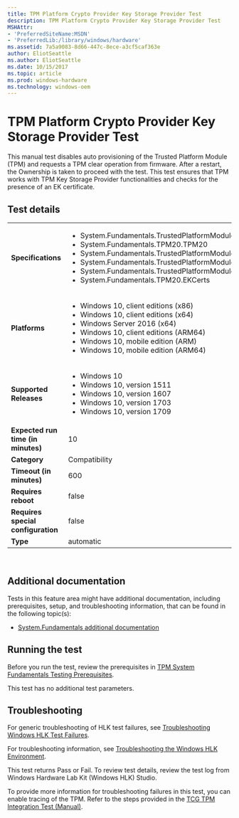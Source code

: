 ```yaml
---
title: TPM Platform Crypto Provider Key Storage Provider Test
description: TPM Platform Crypto Provider Key Storage Provider Test
MSHAttr:
- 'PreferredSiteName:MSDN'
- 'PreferredLib:/library/windows/hardware'
ms.assetid: 7a5a9083-8d66-447c-8ece-a3cf5caf363e
author: EliotSeattle
ms.author: EliotSeattle
ms.date: 10/15/2017
ms.topic: article
ms.prod: windows-hardware
ms.technology: windows-oem
---
```


# <span id="p_hlk_test.7c938be0-ff4a-44f9-916c-b578f027f0ca"></span>TPM Platform Crypto Provider Key Storage Provider Test


This manual test disables auto provisioning of the Trusted Platform Module (TPM) and requests a TPM clear operation from firmware. After a restart, the Ownership is taken to proceed with the test. This test ensures that TPM works with TPM Key Storage Provider functionalities and checks for the presence of an EK certificate.

## Test details
|||
|---|---|
| **Specifications**  | <ul><li>System.Fundamentals.TrustedPlatformModule.TPMComplieswithTCGTPMMainSpecification</li><li>System.Fundamentals.TPM20.TPM20</li><li>System.Fundamentals.TrustedPlatformModule.TPMRequirements</li><li>System.Fundamentals.TrustedPlatformModule.TPMEnablesFullUseThroughSystemFirmware</li><li>System.Fundamentals.TrustedPlatformModule.Windows7SystemsTPM</li><li>System.Fundamentals.TPM20.EKCerts</li></ul> |  
| **Platforms**   | <ul><li>Windows 10, client editions (x86)</li><li>Windows 10, client editions (x64)</li><li>Windows Server 2016 (x64)</li><li>Windows 10, client editions (ARM64)</li><li>Windows 10, mobile edition (ARM)</li><li>Windows 10, mobile edition (ARM64)</li></ul> |
| **Supported Releases** | <ul><li>Windows 10</li><li>Windows 10, version 1511</li><li>Windows 10, version 1607</li><li>Windows 10, version 1703</li><li>Windows 10, version 1709</li></ul> |
|**Expected run time (in minutes)**| 10 |
|**Category**| Compatibility |
|**Timeout (in minutes)**| 600 |
|**Requires reboot**| false |
|**Requires special configuration**| false |
|**Type**| automatic |

 

## <span id="Additional_documentation"></span><span id="additional_documentation"></span><span id="ADDITIONAL_DOCUMENTATION"></span>Additional documentation


Tests in this feature area might have additional documentation, including prerequisites, setup, and troubleshooting information, that can be found in the following topic(s):

-   [System.Fundamentals additional documentation](system-fundamentals-additional-documentation.md)

## <span id="Running_the_test"></span><span id="running_the_test"></span><span id="RUNNING_THE_TEST"></span>Running the test


Before you run the test, review the prerequisites in [TPM System Fundamentals Testing Prerequisites](tpm-system-fundamentals-testing-prerequisites.md).

This test has no additional test parameters.

## <span id="Troubleshooting"></span><span id="troubleshooting"></span><span id="TROUBLESHOOTING"></span>Troubleshooting


For generic troubleshooting of HLK test failures, see [Troubleshooting Windows HLK Test Failures](..\user\troubleshooting-windows-hlk-test-failures.md).

For troubleshooting information, see [Troubleshooting the Windows HLK Environment](..\user\troubleshooting-the-windows-hlk-environment.md).

This test returns Pass or Fail. To review test details, review the test log from Windows Hardware Lab Kit (Windows HLK) Studio.

To provide more information for troubleshooting failures in this test, you can enable tracing of the TPM. Refer to the steps provided in the [TCG TPM Integration Test (Manual)](https://msdn.microsoft.com/en-us/library/Hh998628.aspx).

 

 






